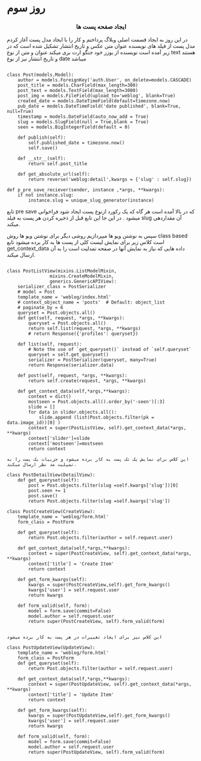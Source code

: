 #  روز سوم

### <center> ایجاد صفحه پست ها </center>
در این روز به ایجاد قسمت اصلی وبلاگ پرداختم و کار را با ایجاد مدل پست آغاز کردم 
مدل پست از فیلد های نویسنده عنوان متن عکس و  تاریخ انتشار تشکیل شده است که در زیر آمده است
نویسنده از یوزر خود جنگو ارت بری میکند 
عنوان و متن از نوع text هستند 
و تاریخ انتشار  نیز از نوع date میباشد

```

class Post(models.Model):
    author = models.ForeignKey('auth.User', on_delete=models.CASCADE)
    post_title = models.CharField(max_length=300)
    post_text = models.TextField(max_length=3000)
    post_img = models.FileField(upload_to='weblog', blank=True)
    created_date = models.DateTimeField(default=timezone.now)
    pub_date = models.DateTimeField('date published', blank=True, null=True)
    timestamp = models.DateField(auto_now_add = True)
    slug = models.SlugField(null = True,blank = True)
    seen = models.BigIntegerField(default = 0)

    def publish(self):
        self.published_date = timezone.now()
        self.save()

    def __str__(self):
        return self.post_title

    def get_absolute_url(self):
        return reverse('weblog:detail',kwargs = {'slug' : self.slug})    

def p_pre_save_reciever(sender, instance ,*args, **kwargs):
    if not instance.slug:
        instance.slug = unique_slug_generator(instance)

```
تابع pre save که در بالا آمده است هر گاه که یک رکورد ازنوع پست ایجاد شود فراخوانی میشود . 
در این جا این تابع قبل از  ذخیره کردن هر پست به فیلد slug آن مقداردهی میکند.

سپس به نوشتن ویو ها میپردازیم
روشی دیگر برای نوشتن ویو ها روش class based  است 
کلاس زیر برای نمایش لیست کلی از پست ها به کار برده میشود
تابع get_context_data داده هایی که نیاز به نمایش آنها در صفحه تمدلیت است را به آن ارسال میکند.


```

class PostListView(mixins.ListModelMixin,
                mixins.CreateModelMixin,
                generics.GenericAPIView):
    serializer_class = PostSerializer            
    # model = Post
    template_name = 'weblog/index.html'
    # context_object_name = 'posts'  # Default: object_list
    # paginate_by = 6 
    queryset = Post.objects.all()
    def get(self, request, *args, **kwargs):
        queryset = Post.objects.all()
        return self.list(request, *args, **kwargs)
        # return Response({'profiles': queryset})

    def list(self, request):
        # Note the use of `get_queryset()` instead of `self.queryset`
        queryset = self.get_queryset()
        serializer = PostSerializer(queryset, many=True)
        return Response(serializer.data)

    def post(self, request, *args, **kwargs):
        return self.create(request, *args, **kwargs)

    def get_context_data(self,*args,**kwargs): 
        context = dict()  
        mostseen = Post.objects.all().order_by('-seen')[:3]
        slide = []
        for data in slider.objects.all(): 
            slide.append (list(Post.objects.filter(pk = data.image_id))[0] )
        context = super(PostListView, self).get_context_data(*args, **kwargs)
        context['slider']=slide
        context['mostseen']=mostseen
        return context      

این کلاس برای نمایش یک تک پست به کار برده میشود و جزییات یک پست را به تمپلیت مد نطر ارسال میکند.

class PostDetailView(DetailView):
    def get_queryset(self):
        post = Post.objects.filter(slug =self.kwargs['slug'])[0]
        post.seen += 1
        post.save()
        return Post.objects.filter(slug =self.kwargs['slug'])

class PostCreateView(CreateView):
    template_name = 'weblog/form.html'
    form_class = PostForm
    
    def get_queryset(self):
        return Post.objects.filter(author = self.request.user)
    
    def get_context_data(self,*args,**kwargs): 
        context = super(PostCreateView, self).get_context_data(*args, **kwargs)       
        context['title'] = 'Create Item'
        return context

    def get_form_kwargs(self):
        kwargs = super(PostCreateView,self).get_form_kwargs()
        kwargs['user'] = self.request.user
        return kwargs

    def form_valid(self, form):
        model = form.save(commit=False)
        model.author = self.request.user
        return super(PostCreateView, self).form_valid(form)
       

این کلاس نیز برای ایجاد تغییرات در هر پست به کار برده میشود 

class PostUpdateView(UpdateView):
    template_name = 'weblog/form.html'
    form_class = PostForm
    def get_queryset(self):
        return Post.objects.filter(author = self.request.user)

    def get_context_data(self,*args,**kwargs): 
        context = super(PostUpdateView, self).get_context_data(*args, **kwargs)       
        context['title'] = 'Update Item'
        return context     

    def get_form_kwargs(self):
        kwargs = super(PostUpdateView,self).get_form_kwargs()
        kwargs['user'] = self.request.user
        return kwargs

    def form_valid(self, form):
        model = form.save(commit=False)
        model.author = self.request.user
        return super(PostUpdateView, self).form_valid(form)
```